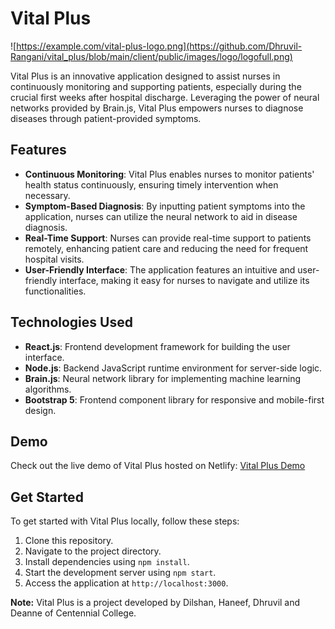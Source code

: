 # Vital Plus

![https://example.com/vital-plus-logo.png](https://github.com/Dhruvil-Rangani/vital_plus/blob/main/client/public/images/logo/logofull.png)


Vital Plus is an innovative application designed to assist nurses in continuously monitoring and supporting patients, especially during the crucial first weeks after hospital discharge. Leveraging the power of neural networks provided by Brain.js, Vital Plus empowers nurses to diagnose diseases through patient-provided symptoms.

## Features

- **Continuous Monitoring**: Vital Plus enables nurses to monitor patients' health status continuously, ensuring timely intervention when necessary.
- **Symptom-Based Diagnosis**: By inputting patient symptoms into the application, nurses can utilize the neural network to aid in disease diagnosis.
- **Real-Time Support**: Nurses can provide real-time support to patients remotely, enhancing patient care and reducing the need for frequent hospital visits.
- **User-Friendly Interface**: The application features an intuitive and user-friendly interface, making it easy for nurses to navigate and utilize its functionalities.

## Technologies Used

- **React.js**: Frontend development framework for building the user interface.
- **Node.js**: Backend JavaScript runtime environment for server-side logic.
- **Brain.js**: Neural network library for implementing machine learning algorithms.
- **Bootstrap 5**: Frontend component library for responsive and mobile-first design.

## Demo

Check out the live demo of Vital Plus hosted on Netlify: [Vital Plus Demo](https://main--vital-plus.netlify.app/)

## Get Started

To get started with Vital Plus locally, follow these steps:

1. Clone this repository.
2. Navigate to the project directory.
3. Install dependencies using `npm install`.
4. Start the development server using `npm start`.
5. Access the application at `http://localhost:3000`.


**Note:** Vital Plus is a project developed by Dilshan, Haneef, Dhruvil and Deanne of Centennial College.
